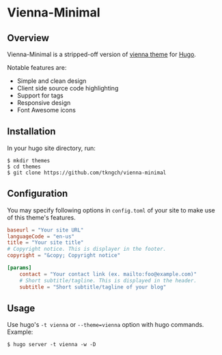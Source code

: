 # Vienna-Minimal

## Overview

Vienna-Minimal is a stripped-off version of [vienna
theme](https://github.com/keichi/vienna) for [Hugo](http://gohugo.io/).

Notable features are:

- Simple and clean design
- Client side source code highlighting
- Support for tags
- Responsive design
- Font Awesome icons

## Installation

In your hugo site directory, run:

```shell
$ mkdir themes
$ cd themes
$ git clone https://github.com/tkngch/vienna-minimal
```

## Configuration

You may specify following options in `config.toml` of your site to make use of
this theme's features.

```toml
baseurl = "Your site URL"
languageCode = "en-us"
title = "Your site title"
# Copyright notice. This is displayer in the footer.
copyright = "&copy; Copyright notice"

[params]
    contact = "Your contact link (ex. mailto:foo@example.com)"
    # Short subtitle/tagline. This is displayed in the header.
    subtitle = "Short subtitle/tagline of your blog"
```

## Usage

Use hugo's `-t vienna` or `--theme=vienna` option with hugo commands.
Example:

```shell
$ hugo server -t vienna -w -D
```
